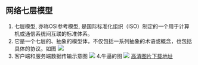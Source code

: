 ## 网络七层模型
1. 七层模型, 亦称OSI参考模型, 是国际标准化组织（ISO）制定的一个用于计算机或通信系统间互联的标准体系。
2. 它是一个七层的、抽象的模型体，不仅包括一系列抽象的术语或概念，也包括具体的协议。如图
![](/computer/screenshot_1554010141634.png)
3. 客户端和服务端数据传输示意图
![](/computer/screenshot_1554010216071.png)
4.牛逼的图
![](/computer/timg.jpeg) 
[高清图片下载地址](https://images2015.cnblogs.com/blog/1099668/201702/1099668-20170212153338135-125492424.jpg)
